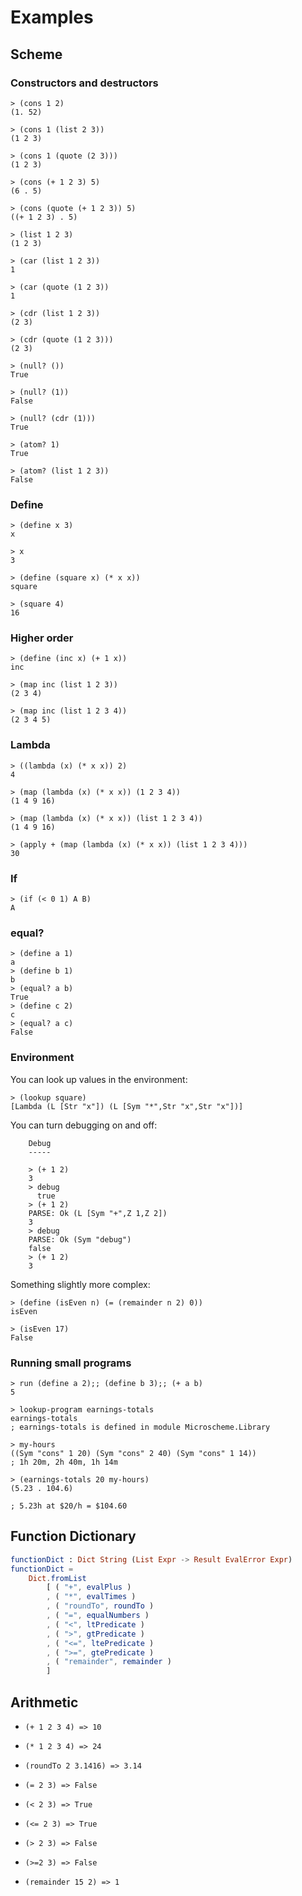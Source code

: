 # Examples


## Scheme

### Constructors and destructors

```text
> (cons 1 2)
(1. 52)

> (cons 1 (list 2 3))
(1 2 3)

> (cons 1 (quote (2 3)))
(1 2 3)

> (cons (+ 1 2 3) 5)
(6 . 5)

> (cons (quote (+ 1 2 3)) 5)
((+ 1 2 3) . 5)

> (list 1 2 3)
(1 2 3)

> (car (list 1 2 3))
1

> (car (quote (1 2 3))
1

> (cdr (list 1 2 3))
(2 3)

> (cdr (quote (1 2 3)))
(2 3)

> (null? ())
True

> (null? (1))
False

> (null? (cdr (1)))
True

> (atom? 1)
True

> (atom? (list 1 2 3))
False
```

### Define

``` 
> (define x 3)
x

> x
3

> (define (square x) (* x x))
square

> (square 4)
16
```

### Higher order

```text
> (define (inc x) (+ 1 x))
inc

> (map inc (list 1 2 3))
(2 3 4)

> (map inc (list 1 2 3 4))
(2 3 4 5)
```


### Lambda

```text
> ((lambda (x) (* x x)) 2)
4

> (map (lambda (x) (* x x)) (1 2 3 4))
(1 4 9 16)

> (map (lambda (x) (* x x)) (list 1 2 3 4))
(1 4 9 16)

> (apply + (map (lambda (x) (* x x)) (list 1 2 3 4)))
30
```

### If

```text
> (if (< 0 1) A B)
A
```

### equal? 

```text
> (define a 1)
a
> (define b 1)
b
> (equal? a b)
True
> (define c 2)
c
> (equal? a c)
False
```


### Environment

You can look up values in the environment:

```
> (lookup square)
[Lambda (L [Str "x"]) (L [Sym "*",Str "x",Str "x"])]
```

You can turn debugging on and off:

```text
    Debug
    -----

    > (+ 1 2)
    3
    > debug
      true
    > (+ 1 2)
    PARSE: Ok (L [Sym "+",Z 1,Z 2])
    3
    > debug
    PARSE: Ok (Sym "debug")
    false
    > (+ 1 2)
    3
```

Something slightly more complex:

```
> (define (isEven n) (= (remainder n 2) 0))
isEven

> (isEven 17)
False
```

### Running small programs

```text
> run (define a 2);; (define b 3);; (+ a b)
5

> lookup-program earnings-totals
earnings-totals
; earnings-totals is defined in module Microscheme.Library

> my-hours
((Sym "cons" 1 20) (Sym "cons" 2 40) (Sym "cons" 1 14))
; 1h 20m, 2h 40m, 1h 14m

> (earnings-totals 20 my-hours)
(5.23 . 104.6)

; 5.23h at $20/h = $104.60
```



## Function Dictionary

```elm
functionDict : Dict String (List Expr -> Result EvalError Expr)
functionDict =
    Dict.fromList
        [ ( "+", evalPlus )
        , ( "*", evalTimes )
        , ( "roundTo", roundTo )
        , ( "=", equalNumbers )
        , ( "<", ltPredicate )
        , ( ">", gtPredicate )
        , ( "<=", ltePredicate )
        , ( ">=", gtePredicate )
        , ( "remainder", remainder )
        ]
```

## Arithmetic

- `(+ 1 2 3 4) => 10`

- `(* 1 2 3 4) => 24`

- `(roundTo 2 3.1416) => 3.14`

- `(= 2 3) => False`

- `(< 2 3) => True`

- `(<= 2 3) => True`

- `(> 2 3) => False`

- `(>=2 3) => False`

- `(remainder 15 2) => 1`